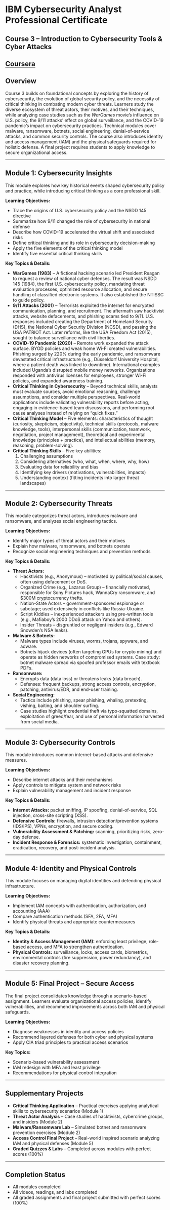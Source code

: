 # IBM Cybersecurity Analyst Professional Certificate  
## Course 3 – Introduction to Cybersecurity Tools & Cyber Attacks  

[Coursera](https://www.coursera.org/learn/introduction-cybersecurity-tools-cyber-attacks/home/module/1)  
---

## Overview  
Course 3 builds on foundational concepts by exploring the history of cybersecurity, the evolution of global security policy, and the necessity of critical thinking in combating modern cyber threats. Learners study the diverse ecosystem of threat actors, their motives, and their techniques, while analyzing case studies such as the *WarGames* movie’s influence on U.S. policy, the 9/11 attacks’ effect on global surveillance, and the COVID-19 pandemic’s impact on cybersecurity practices. Technical modules cover malware, ransomware, botnets, social engineering, denial-of-service attacks, and common security controls. The course also introduces identity and access management (IAM) and the physical safeguards required for holistic defense. A final project requires students to apply knowledge to secure organizational access.  

---

## Module 1: Cybersecurity Insights  
This module explores how key historical events shaped cybersecurity policy and practice, while introducing critical thinking as a core professional skill.  

**Learning Objectives:**  
- Trace the origins of U.S. cybersecurity policy and the NSDD 145 directive  
- Summarize how 9/11 changed the role of cybersecurity in national defense  
- Describe how COVID-19 accelerated the virtual shift and associated risks  
- Define critical thinking and its role in cybersecurity decision-making  
- Apply the five elements of the critical thinking model  
- Identify five essential critical thinking skills  

**Key Topics & Details:**  
- **WarGames (1983)** – A fictional hacking scenario led President Reagan to request a review of national cyber defenses. The result was NSDD 145 (1984), the first U.S. cybersecurity policy, mandating threat evaluation processes, optimized resource allocation, and secure handling of classified electronic systems. It also established the NTISSC to guide policy.  
- **9/11 Attacks (2001)** – Terrorists exploited the internet for encrypted communication, planning, and recruitment. The aftermath saw hacktivist attacks, website defacements, and phishing scams tied to 9/11. U.S. responses included creating the Department of Homeland Security (DHS), the National Cyber Security Division (NCSD), and passing the USA PATRIOT Act. Later reforms, like the USA Freedom Act (2015), sought to balance surveillance with civil liberties.  
- **COVID-19 Pandemic (2020)** – Remote work expanded the attack surface. BYOD policies and weak home Wi-Fi created vulnerabilities. Phishing surged by 220% during the early pandemic, and ransomware devastated critical infrastructure (e.g., Düsseldorf University Hospital, where a patient death was linked to downtime). International examples included Uganda’s disrupted mobile money networks. Organizations responded with antivirus licenses for employees, stronger Wi-Fi policies, and expanded awareness training.  
- **Critical Thinking in Cybersecurity** – Beyond technical skills, analysts must evaluate sources, avoid emotional reasoning, challenge assumptions, and consider multiple perspectives. Real-world applications include validating vulnerability reports before acting, engaging in evidence-based team discussions, and performing root cause analyses instead of relying on “quick fixes.”  
- **Critical Thinking Model** – Five elements: characteristics of thought (curiosity, skepticism, objectivity), technical skills (protocols, malware knowledge, tools), interpersonal skills (communication, teamwork, negotiation, project management), theoretical and experimental knowledge (principles + practice), and intellectual abilities (memory, reasoning, problem-solving).  
- **Critical Thinking Skills** – Five key abilities:  
  1. Challenging assumptions  
  2. Considering alternatives (who, what, when, where, why, how)  
  3. Evaluating data for reliability and bias  
  4. Identifying key drivers (motivations, vulnerabilities, impacts)  
  5. Understanding context (fitting incidents into larger threat landscapes)  

---

## Module 2: Cybersecurity Threats  
This module categorizes threat actors, introduces malware and ransomware, and analyzes social engineering tactics.  

**Learning Objectives:**  
- Identify major types of threat actors and their motives  
- Explain how malware, ransomware, and botnets operate  
- Recognize social engineering techniques and prevention methods  

**Key Topics & Details:**  
- **Threat Actors:**  
  - Hacktivists (e.g., Anonymous) – motivated by political/social causes, often using defacement or DoS.  
  - Organized Crime (e.g., Lazarus Group) – financially motivated, responsible for Sony Pictures hack, WannaCry ransomware, and $300M cryptocurrency thefts.  
  - Nation-State Actors – government-sponsored espionage or sabotage; used extensively in conflicts like Russia–Ukraine.  
  - Script Kiddies – inexperienced attackers using pre-written tools (e.g., Mafiaboy’s 2000 DDoS attack on Yahoo and others).  
  - Insider Threats – disgruntled or negligent insiders (e.g., Edward Snowden’s NSA leaks).  
- **Malware & Botnets:**  
  - Malware types include viruses, worms, trojans, spyware, and adware.  
  - Botnets hijack devices (often targeting GPUs for crypto mining) and operate as hidden networks of compromised systems. Case study: botnet malware spread via spoofed professor emails with textbook PDFs.  
- **Ransomware:**  
  - Encrypts data (data loss) or threatens leaks (data breach).  
  - Defenses: frequent backups, strong access controls, encryption, patching, antivirus/EDR, and end-user training.  
- **Social Engineering:**  
  - Tactics include phishing, spear phishing, whaling, pretexting, vishing, baiting, and shoulder surfing.  
  - Case studies highlight credential theft via typo-squatted domains, exploitation of greed/fear, and use of personal information harvested from social media.  

---

## Module 3: Cybersecurity Controls  
This module introduces common internet-based attacks and defensive measures.  

**Learning Objectives:**  
- Describe internet attacks and their mechanisms  
- Apply controls to mitigate system and network risks  
- Explain vulnerability management and incident response  

**Key Topics & Details:**  
- **Internet Attacks:** packet sniffing, IP spoofing, denial-of-service, SQL injection, cross-site scripting (XSS).  
- **Defensive Controls:** firewalls, intrusion detection/prevention systems (IDS/IPS), VPNs, encryption, and secure coding.  
- **Vulnerability Assessment & Patching:** scanning, prioritizing risks, zero-day defense.  
- **Incident Response & Forensics:** systematic investigation, containment, eradication, recovery, and post-incident analysis.  

---

## Module 4: Identity and Physical Controls  
This module focuses on managing digital identities and defending physical infrastructure.  

**Learning Objectives:**  
- Implement IAM concepts with authentication, authorization, and accounting (AAA)  
- Compare authentication methods (SFA, 2FA, MFA)  
- Identify physical threats and appropriate countermeasures  

**Key Topics & Details:**  
- **Identity & Access Management (IAM):** enforcing least privilege, role-based access, and MFA to strengthen authentication.  
- **Physical Controls:** surveillance, locks, access cards, biometrics, environmental controls (fire suppression, power redundancy), and disaster recovery planning.  

---

## Module 5: Final Project – Secure Access  
The final project consolidates knowledge through a scenario-based assignment. Learners evaluate organizational access policies, identify vulnerabilities, and recommend improvements across both IAM and physical safeguards.  

**Learning Objectives:**  
- Diagnose weaknesses in identity and access policies  
- Recommend layered defenses for both cyber and physical systems  
- Apply CIA triad principles to practical access scenarios  

**Key Topics:**  
- Scenario-based vulnerability assessment  
- IAM redesign with MFA and least privilege  
- Recommendations for physical control integration  

---

## Supplementary Projects  
- **Critical Thinking Application** – Practical exercises applying analytical skills to cybersecurity scenarios (Module 1)  
- **Threat Actor Analysis** – Case studies of hacktivists, cybercrime groups, and insiders (Module 2)  
- **Malware/Ransomware Lab** – Simulated botnet and ransomware prevention exercises (Module 2)  
- **Access Control Final Project** – Real-world inspired scenario analyzing IAM and physical defenses (Module 5)  
- **Graded Quizzes & Labs** – Completed across modules with perfect scores (100%)  

---

## Completion Status  
- All modules completed  
- All videos, readings, and labs completed  
- All graded assignments and final project submitted with perfect scores (100%)  
